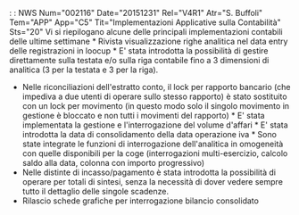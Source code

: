 :  : NWS Num="002116" Date="20151231" Rel="V4R1" Atr="S. Buffoli" Tem="APP" App="C5" Tit="Implementazioni Applicative sulla Contabilità" Sts="20"
Vi si riepilogano alcune delle principali implementazioni contabili delle ultime settimane * Rivista visualizzazione righe analitica nel data entry delle registrazioni in loocup * E' stata introdotta la possibilità di gestire direttamente sulla testata e/o sulla riga contabile
fino a 3 dimensioni di analitica (3 per la testata e 3 per la riga).
* Nelle riconciliazioni dell'estratto conto, il lock per rapporto bancario (che impediva a due utenti di operare sullo stesso rapporto) è stato sostituito con un lock per movimento (in questo modo solo il singolo movimento in gestione è bloccato e non tutti i movimenti del rapporto) * E' stata implementata la gestione e l'interrogazione del volume d'affari * E' stata introdotta la data di consolidamento della data operazione iva * Sono state integrate le funzioni di interrogazione dell'analitica in omogeneità con quelle disponibili per la coge (interrogazioni multi-esercizio, calcolo saldo alla data, colonna con importo progressivo)
* Nelle distinte di incasso/pagamento è stata introdotta la possibilità di operare per totali di sintesi, senza la necessità di dover vedere sempre tutto il dettaglio delle singole scadenze.
* Rilascio schede grafiche per interrogazione bilancio consolidato
